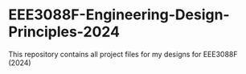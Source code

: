 # EEE3088F-Engineering-Design-Principles-2024
This repository contains all project files for my designs for EEE3088F (2024)
